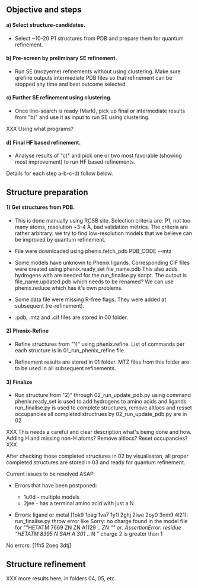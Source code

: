 ## Objective and steps

#### a) Select structure-candidates.

   * Select ~10-20 P1 structures from PDB and prepare them for quantum refinement.
   
#### b) Pre-screen by preliminary SE refinement.
   
   * Run SE (mozyeme) refinements without using clustering. Make sure qrefine outputs 
   intermediate PDB files so that refinement can be stopped any time and best outcome 
   selected.
   
#### c) Further SE refinement using clustering.

   * Once line-search is ready (Mark), pick up final or intermediate results from "b)" and
   use it as input to run SE using clustering.
   
   XXX Using what programs?
   
#### d) Final HF based refinement.

   * Analyse results of "c)" and pick one or two most favorable (showing most improvement)
   to run HF based refinements.

Details for each step a-b-c-d) follow below.

Structure preparation
---------------------

#### 1) Get structures from PDB. 

   * This is done manually using RCSB site. Selection criteria are: P1, not too many atoms, 
   resolution ~3-4 Å, bad validation metrics. The criteria are rather arbitrary: we try
   to find low-resolution models that we believe can be improved by quantum refinement.

   * File were downloaded using 
   phenix.fetch_pdb PDB_CODE --mtz

   * Some models have unknown to Phenix ligands. Corresponding CIF files were 
created using 
  phenix.ready_set file_name.pdb
This also adds hydrogens with are needed for the run_finalise.py script. The
output is file_name.updated.pdb which needs to be renamed? We can use 
phenix.reduce which has it's own problems.

   * Some data file were missing R-free flags. They were added at subsequent (re-refinement).

   * .pdb, .mtz and .cif files are stored in 00 folder.

#### 2) Phenix-Refine 

   * Refine structures from "1)" using phenix.refine. List of commands per each structure is
   in 01_run_phenix_refine file.

   * Refinement results are stored in 01 folder. MTZ files from this folder are to be used in all
   subsequent refinements.

#### 3) Finalize

   * Run structure from "2)" through 02_run_update_pdb.py using command
   phenix.ready_set is used to add hydrogens to amino acids and ligands
   run_finalise.py is used to complete structures, remove altlocs and resset occupancies
   all completed structrues by 02_run_update_pdb.py are in 02

   XXX This needs a careful and clear description what's being done and how. Adding H and missing
   non-H atoms? Remove altlocs? Reset occupancies? XXX

   After checking those completed structures in 02 by visualisaton, all proper completed structures are stored in 03 and  ready for quantum refinement.

Current issues to be resolved ASAP:

  * Errors that have been postponed:
    * 1u0d - multiple models
    * 2jee - has a terminal amino acid with just a N

  * Errors:
ligand or metal
[1ok9 1pag 1va7 1y1l 2ghj 2iwe 2oy0 3nm9 4l21]:
run_finalise.py throw error like 
     Sorry: no charge found in the model file for ""HETATM 7669 ZN    ZN A1129 .*.    ZN  ""
or:
  AssertionError: residue "HETATM 8395  N   SAH A 301 .*.     N  " charge 2 is greater than 1

No errors:
[1fh5 2oeq 3dtj]

Structure refinement
--------------------

XXX more results here, in folders 04, 05, etc.
